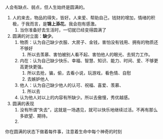 人会有缺点、弱点，但人生始终是圆满的。
1. 人的来去，物品的得失，皆好。人来爱、帮助自己，钱财的增加，情绪的积极，于我而言，是**锦上添花**。我会抱有感激。
	1. 当你准备好去生活时，一切就已经变得圆满了
2. 圆满的对立面：**缺少**。
	1. 物质：认为自己缺少衣服、大房子、金钱，害怕没有钱用、拥有的物质还不够好
		1. 所以去羡慕、害怕被别人看不起、害怕他人的眼光、去努力工作。
	2. 内在：认为自己缺少快乐、幸福、智慧、知识、能力、时间、爱、不够更高更快更强。
		1. 所以去抢，骗，偷，去看小说，玩游戏，看色情、自慰
		2. 去嫉妒他人
	3. 他人：认为自己缺少他人的认可、祝福、喜爱、羡慕、
		1. 所以去
	4. 认为他人对以上的内容有所缺少。所以去傲慢，秀优越感。
3. 圆满的表现
	1. 没有所谓“失去”，这就是一场遇见，就可以快乐地继续过活。不再有那么多欲望、期待。
	2. 

你在圆满的状态下做着每件事，注意着生命中每个神奇的时刻
